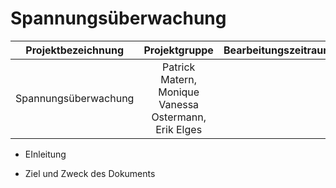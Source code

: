# Spannungsüberwachung 

| Projektbezeichnung | Projektgruppe | Bearbeitungszeitraum  |
| ------------- |:-------------:| -----:|
|Spannungsüberwachung| Patrick Matern, Monique Vanessa Ostermann, Erik Elges |  |

* EInleitung

* Ziel und Zweck des Dokuments

